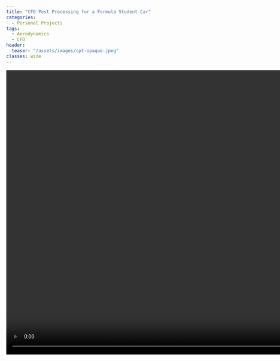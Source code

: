 ```yaml
---
title: "CFD Post Processing for a Formula Student Car"
categories:
  - Personal Projects
tags:
  - Aerodynamics
  - CFD
header:
  teaser: "/assets/images/cpt-opaque.jpeg"
classes: wide
---
```


<video width="920" height="760" autoplay="autoplay" loop="loop">
  <source src="/assets/videos/cpt-opaque.mp4" type="video/mp4">
</video>

